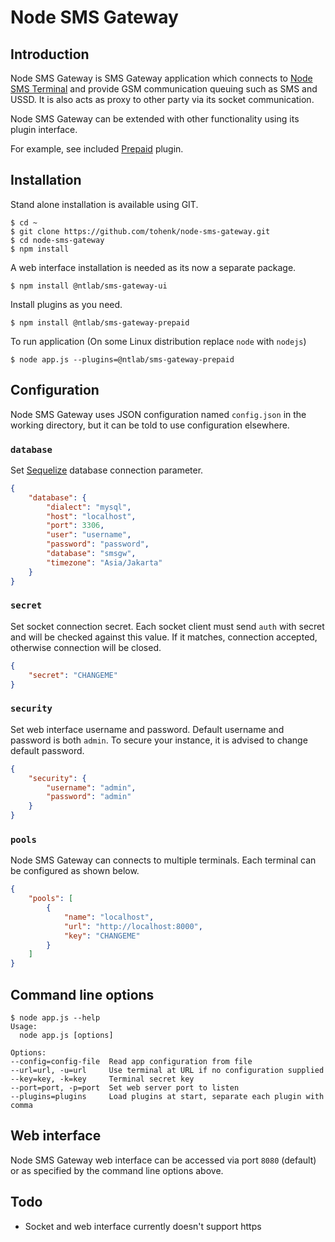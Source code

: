 # Node SMS Gateway

## Introduction

Node SMS Gateway is SMS Gateway application which connects to
[Node SMS Terminal](https://github.com/tohenk/node-sms-terminal) and provide
GSM communication queuing such as SMS and USSD. It is also acts as proxy to
other party via its socket communication.

Node SMS Gateway can be extended with other functionality using its plugin
interface.

For example, see included [Prepaid](https://github.com/tohenk/node-sms-gateway-prepaid) plugin.

## Installation

Stand alone installation is available using GIT.

```
$ cd ~
$ git clone https://github.com/tohenk/node-sms-gateway.git
$ cd node-sms-gateway
$ npm install
```

A web interface installation is needed as its now a separate package.

```
$ npm install @ntlab/sms-gateway-ui
```

Install plugins as you need.

```
$ npm install @ntlab/sms-gateway-prepaid
```

To run application (On some Linux distribution replace `node` with `nodejs`)

```
$ node app.js --plugins=@ntlab/sms-gateway-prepaid
```

## Configuration

Node SMS Gateway uses JSON configuration named `config.json` in the working
directory, but it can be told to use configuration elsewhere.

### `database`

Set [Sequelize](http://docs.sequelizejs.com/) database connection parameter.

```json
{
    "database": {
        "dialect": "mysql",
        "host": "localhost",
        "port": 3306,
        "user": "username",
        "password": "password",
        "database": "smsgw",
        "timezone": "Asia/Jakarta"
    }
}
```

### `secret`

Set socket connection secret. Each socket client must send `auth` with secret
and will be checked against this value. If it matches, connection accepted,
otherwise connection will be closed.

```json
{
    "secret": "CHANGEME"
}
```

### `security`

Set web interface username and password. Default username and password is both
`admin`. To secure your instance, it is advised to change default password.

```json
{
    "security": {
        "username": "admin",
        "password": "admin"
    }
}
```

### `pools`

Node SMS Gateway can connects to multiple terminals. Each terminal can be
configured as shown below.

```json
{
    "pools": [
        {
            "name": "localhost",
            "url": "http://localhost:8000",
            "key": "CHANGEME"
        }
    ]
}
```

## Command line options

```
$ node app.js --help
Usage:
  node app.js [options]

Options:
--config=config-file  Read app configuration from file
--url=url, -u=url     Use terminal at URL if no configuration supplied
--key=key, -k=key     Terminal secret key
--port=port, -p=port  Set web server port to listen
--plugins=plugins     Load plugins at start, separate each plugin with comma
```

## Web interface

Node SMS Gateway web interface can be accessed via port `8080` (default) or as
specified by the command line options above.

## Todo

- Socket and web interface currently doesn't support https
